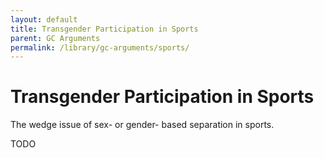 ```yaml
---
layout: default
title: Transgender Participation in Sports
parent: GC Arguments
permalink: /library/gc-arguments/sports/
---
```


# Transgender Participation in Sports

The wedge issue of sex- or gender- based separation in sports.

TODO
